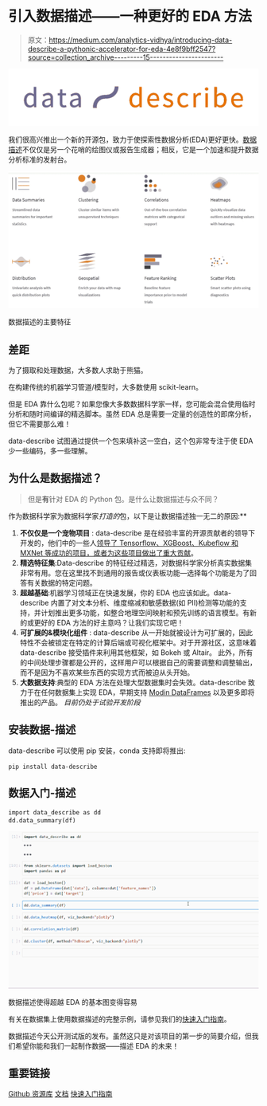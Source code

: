 # 引入数据描述——一种更好的 EDA 方法

> 原文：<https://medium.com/analytics-vidhya/introducing-data-describe-a-pythonic-accelerator-for-eda-4e8f9bff2547?source=collection_archive---------15----------------------->

![](img/a2161f01040deb542b5c98a61f8386bb.png)

我们很高兴推出一个新的开源包，致力于使探索性数据分析(EDA)更好更快。[数据描述](http://data-describe.ai)不仅仅是另一个花哨的绘图仪或报告生成器；相反，它是一个加速和提升数据分析标准的发射台。

![](img/ca65d0f32892b23d7903a4e70cd0ab23.png)

数据描述的主要特征

## 差距

为了摄取和处理数据，大多数人求助于熊猫。

在构建传统的机器学习管道/模型时，大多数使用 scikit-learn。

但是 EDA 靠什么包呢？如果您像大多数数据科学家一样，您可能会混合使用临时分析和随时间编译的精选脚本。虽然 EDA 总是需要一定量的创造性的即席分析，但它不需要那么难！

data-describe 试图通过提供一个包来填补这一空白，这个包非常专注于使 EDA 少一些编码，多一些理解。

## 为什么是数据描述？

> 但是**有**针对 EDA 的 Python 包。是什么让数据描述与众不同？

作为数据科学家为数据科学家*打造的*包，以下是让数据描述独一无二的原因:**

1.  **不仅仅是一个宠物项目** : data-describe 是在经验丰富的开源贡献者的领导下开发的，他们中的一些人[领导了 Tensorflow、XGBoost、Kubeflow 和 MXNet 等成功的项目，或者为这些项目做出了重大贡献](https://github.com/terrytangyuan)。
2.  **精选特征集**:Data-describe 的特征经过精选，对数据科学家分析真实数据集非常有用。您在这里找不到通用的报告或仪表板功能—选择每个功能是为了回答有关数据的特定问题。
3.  **超越基础**:机器学习领域正在快速发展，你的 EDA 也应该如此。data-describe 内置了对文本分析、维度缩减和敏感数据(如 PII)检测等功能的支持，并计划推出更多功能，如整合地理空间映射和预先训练的语言模型。有新的或更好的 EDA 方法的好主意吗？让我们实现它吧！
4.  **可扩展的&模块化组件** : data-describe 从一开始就被设计为可扩展的，因此特性不会被锁定在特定的计算后端或可视化框架中。对于开源社区，这意味着 data-describe 接受插件来利用其他框架，如 Bokeh 或 Altair。
    此外，所有的中间处理步骤都是公开的，这样用户可以根据自己的需要调整和调整输出，而不是因为不喜欢某些东西的实现方式而被迫从头开始。
5.  **大数据支持**:典型的 EDA 方法在处理大型数据集时会失效。data-describe 致力于在任何数据集上实现 EDA，早期支持 [Modin DataFrames](https://github.com/modin-project/modin) 以及更多即将推出的产品。
    *目前仍处于试验开发阶段*

## 安装数据-描述

data-describe 可以使用 pip 安装，conda 支持即将推出:

```
pip install data-describe
```

## 数据入门-描述

```
import data_describe as dd
dd.data_summary(df)
```

![](img/341a52acbf05c2d32d0e4ce4c92c8a36.png)

数据描述使得超越 EDA 的基本图变得容易

有关在数据集上使用数据描述的完整示例，请参见我们的[快速入门指南](https://data-describe.github.io/data-describe/docs/master/_notebooks/quick_start.html)。

数据描述今天公开测试版的发布。虽然这只是对该项目的第一步的简要介绍，但我们希望你能和我们一起制作数据——描述 EDA 的未来！

## 重要链接

[Github 资源库](https://github.com/data-describe/data-describe)
[文档](https://data-describe.github.io/data-describe/docs/master/)
[快速入门指南](https://data-describe.github.io/data-describe/docs/master/_notebooks/quick_start.html)